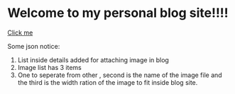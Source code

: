 # Welcome to my personal blog site!!!!

[Click me](https://hedayet13.github.io)

Some json notice:

1.  List inside details added for attaching image in blog
2.  Image list has 3 items
3.  One to seperate from other , second is the name of the image file and the third is the width ration of the image to fit inside blog site.
